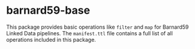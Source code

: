 # barnard59-base

This package provides basic operations like `filter` and `map` for Barnard59 Linked Data pipelines.
The `manifest.ttl` file contains a full list of all operations included in this package. 
